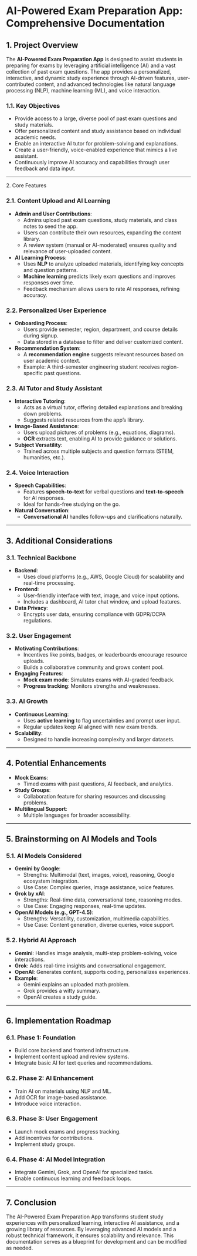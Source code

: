 # AI-Powered Exam Preparation App: Comprehensive Documentation

## 1. Project Overview

The **AI-Powered Exam Preparation App** is designed to assist students in preparing for exams by leveraging artificial intelligence (AI) and a vast collection of past exam questions. The app provides a personalized, interactive, and dynamic study experience through AI-driven features, user-contributed content, and advanced technologies like natural language processing (NLP), machine learning (ML), and voice interaction.

### 1.1. Key Objectives

- Provide access to a large, diverse pool of past exam questions and study materials.
- Offer personalized content and study assistance based on individual academic needs.
- Enable an interactive AI tutor for problem-solving and explanations.
- Create a user-friendly, voice-enabled experience that mimics a live assistant.
- Continuously improve AI accuracy and capabilities through user feedback and data input.

---

2\. Core Features

### 2.1. Content Upload and AI Learning

- **Admin and User Contributions**:
  - Admins upload past exam questions, study materials, and class notes to seed the app.
  - Users can contribute their own resources, expanding the content library.
  - A review system (manual or AI-moderated) ensures quality and relevance of user-uploaded content.
- **AI Learning Process**:
  - Uses **NLP** to analyze uploaded materials, identifying key concepts and question patterns.
  - **Machine learning** predicts likely exam questions and improves responses over time.
  - Feedback mechanism allows users to rate AI responses, refining accuracy.

### 2.2. Personalized User Experience

- **Onboarding Process**:
  - Users provide semester, region, department, and course details during signup.
  - Data stored in a database to filter and deliver customized content.
- **Recommendation System**:
  - A **recommendation engine** suggests relevant resources based on user academic context.
  - Example: A third-semester engineering student receives region-specific past questions.

### 2.3. AI Tutor and Study Assistant

- **Interactive Tutoring**:
  - Acts as a virtual tutor, offering detailed explanations and breaking down problems.
  - Suggests related resources from the app’s library.
- **Image-Based Assistance**:
  - Users upload pictures of problems (e.g., equations, diagrams).
  - **OCR** extracts text, enabling AI to provide guidance or solutions.
- **Subject Versatility**:
  - Trained across multiple subjects and question formats (STEM, humanities, etc.).

### 2.4. Voice Interaction

- **Speech Capabilities**:
  - Features **speech-to-text** for verbal questions and **text-to-speech** for AI responses.
  - Ideal for hands-free studying on the go.
- **Natural Conversation**:
  - **Conversational AI** handles follow-ups and clarifications naturally.

---

## 3. Additional Considerations

### 3.1. Technical Backbone

- **Backend**:
  - Uses cloud platforms (e.g., AWS, Google Cloud) for scalability and real-time processing.
- **Frontend**:
  - User-friendly interface with text, image, and voice input options.
  - Includes a dashboard, AI tutor chat window, and upload features.
- **Data Privacy**:
  - Encrypts user data, ensuring compliance with GDPR/CCPA regulations.

### 3.2. User Engagement

- **Motivating Contributions**:
  - Incentives like points, badges, or leaderboards encourage resource uploads.
  - Builds a collaborative community and grows content pool.
- **Engaging Features**:
  - **Mock exam mode**: Simulates exams with AI-graded feedback.
  - **Progress tracking**: Monitors strengths and weaknesses.

### 3.3. AI Growth

- **Continuous Learning**:
  - Uses **active learning** to flag uncertainties and prompt user input.
  - Regular updates keep AI aligned with new exam trends.
- **Scalability**:
  - Designed to handle increasing complexity and larger datasets.

---

## 4. Potential Enhancements

- **Mock Exams**:
  - Timed exams with past questions, AI feedback, and analytics.
- **Study Groups**:
  - Collaboration feature for sharing resources and discussing problems.
- **Multilingual Support**:
  - Multiple languages for broader accessibility.

---

## 5. Brainstorming on AI Models and Tools

### 5.1. AI Models Considered

- **Gemini by Google**:
  - Strengths: Multimodal (text, images, voice), reasoning, Google ecosystem integration.
  - Use Case: Complex queries, image assistance, voice features.
- **Grok by xAI**:
  - Strengths: Real-time data, conversational tone, reasoning modes.
  - Use Case: Engaging responses, real-time updates.
- **OpenAI Models (e.g., GPT-4.5)**:
  - Strengths: Versatility, customization, multimedia capabilities.
  - Use Case: Content generation, diverse queries, voice support.

### 5.2. Hybrid AI Approach

- **Gemini**: Handles image analysis, multi-step problem-solving, voice interactions.
- **Grok**: Adds real-time insights and conversational engagement.
- **OpenAI**: Generates content, supports coding, personalizes experiences.
- **Example**:
  - Gemini explains an uploaded math problem.
  - Grok provides a witty summary.
  - OpenAI creates a study guide.

---

## 6. Implementation Roadmap

### 6.1. Phase 1: Foundation

- Build core backend and frontend infrastructure.
- Implement content upload and review systems.
- Integrate basic AI for text queries and recommendations.

### 6.2. Phase 2: AI Enhancement

- Train AI on materials using NLP and ML.
- Add OCR for image-based assistance.
- Introduce voice interaction.

### 6.3. Phase 3: User Engagement

- Launch mock exams and progress tracking.
- Add incentives for contributions.
- Implement study groups.

### 6.4. Phase 4: AI Model Integration

- Integrate Gemini, Grok, and OpenAI for specialized tasks.
- Enable continuous learning and feedback loops.

---

## 7. Conclusion

The AI-Powered Exam Preparation App transforms student study experiences with personalized learning, interactive AI assistance, and a growing library of resources. By leveraging advanced AI models and a robust technical framework, it ensures scalability and relevance. This documentation serves as a blueprint for development and can be modified as needed.